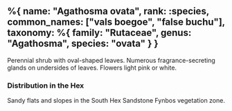 %{
    name: "Agathosma ovata",
    rank: :species,
    common_names: ["vals boegoe", "false buchu"],
    taxonomy: %{
        family: "Rutaceae",
        genus: "Agathosma",
        species: "ovata"
    }
}
---

Perennial shrub with oval-shaped leaves. Numerous fragrance-secreting glands on undersides of leaves. Flowers light pink or white.

<!-- read more -->

### Distribution in the Hex

Sandy flats and slopes in the South Hex Sandstone Fynbos vegetation zone.
